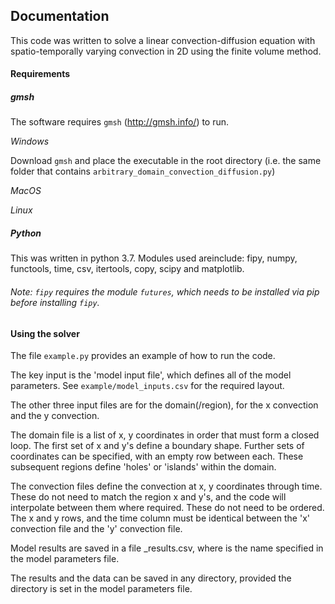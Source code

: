 ## **Documentation**

This code was written to solve a linear convection-diffusion equation with spatio-temporally varying convection in 2D using the finite volume method.

#### **Requirements**

##### gmsh


The software requires `gmsh` (http://gmsh.info/) to run. 

_Windows_

Download `gmsh` and place the executable in the root directory (i.e. the same folder that contains `arbitrary_domain_convection_diffusion.py`)

_MacOS_

_Linux_

##### Python

This was written in python 3.7. Modules used areinclude: fipy, numpy, functools,
 time, csv, itertools, copy, scipy and matplotlib.
 
######  Note: `fipy` requires the module `futures`, which needs to be installed via pip before installing `fipy`.
 
 #### Using the solver
 
 The file `example.py` provides an example of how to run the code.
 
 The key input is the 'model input file', which defines all of the model parameters. See `example/model_inputs.csv` for the required layout.
 
 The other three input files are for the domain(/region), for the x convection and the y convection.
 
 The domain file is a list of x, y coordinates in order that must form a closed loop. The first set of x and y's define a boundary shape. Further sets of coordinates can be specified, with an empty row between each. These subsequent regions define 'holes' or 'islands' within the domain.
 
 The convection files define the convection at x, y coordinates through time. These do not need to match the region x and y's, and the code will interpolate between them where required. These do not need to be ordered. The x and y rows, and the time column must be identical between the 'x' convection file and the 'y' convection file.
 
 Model results are saved in a file <name>_results.csv, where <name> is the name specified in the model parameters file. 
 
 The results and the data can be saved in any directory, provided the directory is set in the model parameters file.
  